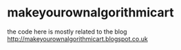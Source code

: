 # makeyourownalgorithmicart

the code here is mostly related to the blog http://makeyourownalgorithmicart.blogspot.co.uk
